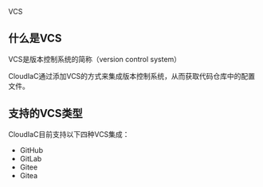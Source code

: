 VCS

## 什么是VCS

VCS是版本控制系统的简称（version control system）

CloudIaC通过添加VCS的方式来集成版本控制系统，从而获取代码仓库中的配置文件。

## 支持的VCS类型

CloudIaC目前支持以下四种VCS集成：

- GitHub
- GitLab
- Gitee
- Gitea
